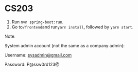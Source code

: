 # CS203

1. Run `mvn spring-boot:run`.
2. Go to`/frontend`and run`yarn install`, followed by `yarn start`.

Note:

System admin account (not the same as a company admin):

Username: sysadmin@gmail.com

Password: P@ssw0rd123@
